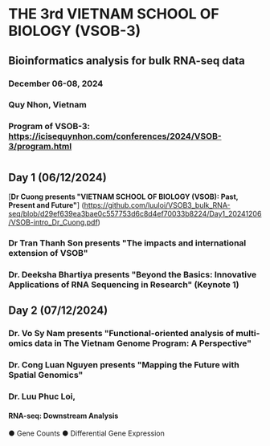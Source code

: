 # THE 3rd VIETNAM SCHOOL OF BIOLOGY (VSOB-3)
## Bioinformatics analysis for bulk RNA-seq data
### December 06-08, 2024 
### Quy Nhon, Vietnam
### Program of VSOB-3: https://icisequynhon.com/conferences/2024/VSOB-3/program.html

#
## Day 1 (06/12/2024)
[**Dr Cuong presents "VIETNAM SCHOOL OF BIOLOGY (VSOB): Past, Present and Future"**] (https://github.com/luuloi/VSOB3_bulk_RNA-seq/blob/d29ef639ea3bae0c557753d6c8d4ef70033b8224/Day1_20241206/VSOB-intro_Dr_Cuong.pdf)
### Dr Tran Thanh Son presents "The impacts and international extension of VSOB"
### Dr. Deeksha Bhartiya presents "Beyond the Basics: Innovative Applications of RNA Sequencing in Research" (Keynote 1)
### 
### 
## Day 2 (07/12/2024)
### Dr. Vo Sy Nam presents "Functional-oriented analysis of multi-omics data in The Vietnam Genome Program: A Perspective"
### Dr. Cong Luan Nguyen presents "Mapping the Future with Spatial Genomics"
### Dr. Luu Phuc Loi,
#### RNA-seq: Downstream Analysis
● Gene Counts
● Differential Gene Expression

